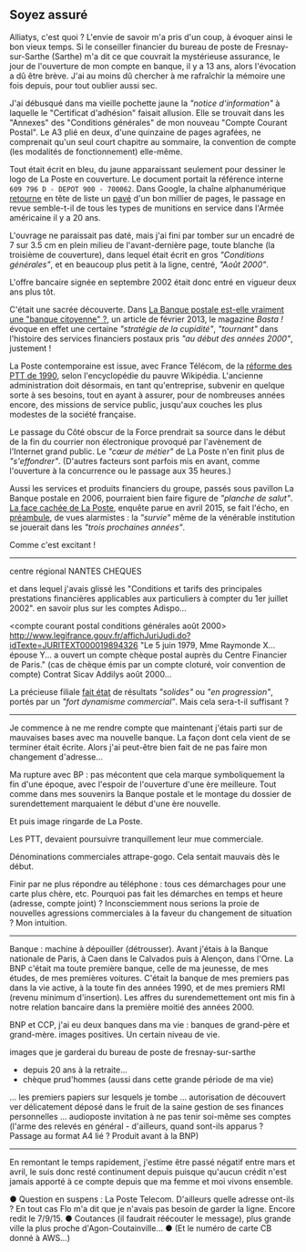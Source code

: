 ## Soyez assuré

Alliatys, c'est quoi ? L'envie de savoir m'a pris d'un coup, à évoquer ainsi le bon vieux temps. Si le conseiller financier du bureau de poste de Fresnay-sur-Sarthe (Sarthe) m'a dit ce que couvrait la mystérieuse assurance, le jour de l'ouverture de mon compte en banque, il y a 13 ans, alors l'évocation a dû être brève. J'ai au moins dû chercher à me rafraîchir la mémoire une fois depuis, pour tout oublier aussi sec.

J'ai débusqué dans ma vieille pochette jaune la *"notice d'information"* à laquelle le "Certificat d'adhésion" faisait allusion. Elle se trouvait dans les "Annexes" des "Conditions générales" de mon nouveau "Compte Courant Postal". Le A3 plié en deux, d'une quinzaine de pages agrafées, ne comprenait qu'un seul court chapitre au sommaire, la convention de compte (les modalités de fonctionnement) elle-même.

Tout était écrit en bleu, du jaune apparaissant seulement pour dessiner le logo de La Poste en couverture. Le document portait la référence interne `609 796 D - DEPOT 900 - 700062`. Dans Google, la chaîne alphanumérique [retourne][1] en tête de liste un [pavé][2] d'un bon millier de pages, le passage en revue semble-t-il de tous les types de munitions en service dans l'Armée américaine il y a 20 ans.

[1]: https://www.google.fr/search?q=609+796+D+-+DEPOT+900+-+700062
[2]: http://docslide.us/documents/tm-43-0001-28-army-ammunition.html

L'ouvrage ne paraissait pas daté, mais j'ai fini par tomber sur un encadré de 7 sur 3.5 cm en plein milieu de l'avant-dernière page, toute blanche (la troisième de couverture), dans lequel était écrit en gros *"Conditions générales"*, et en beaucoup plus petit à la ligne, centré, *"Août 2000"*.

L'offre bancaire signée en septembre 2002 était donc entré en vigueur deux ans plus tôt.

C'était une sacrée découverte. Dans [La Banque postale est-elle vraiment une "banque citoyenne" ?][3], un article de février 2013, le magazine *Basta !* évoque en effet une certaine *"stratégie de la cupidité"*, *"tournant"* dans l'histoire des services financiers postaux pris *"au début des années 2000"*, justement !

[3]: http://www.bastamag.net/La-Banque-postale-est-elle

La Poste contemporaine est issue, avec France Télécom, de la [réforme des PTT de 1990][4], selon l'encyclopédie du pauvre Wikipédia. L'ancienne administration doit désormais, en tant qu'entreprise, subvenir en quelque sorte à ses besoins, tout en ayant à assurer, pour de nombreuses années encore, des missions de service public, jusqu'aux couches les plus modestes de la société française.

[4]: https://fr.wikipedia.org/wiki/R%C3%A9forme_des_PTT_de_1990

Le passage du Côté obscur de la Force prendrait sa source dans le début de la fin du courrier non électronique provoqué par l'avènement de l'Internet grand public. Le *"cœur de métier"* de La Poste n'en finit plus de *"s'effondrer"*. (D'autres facteurs sont parfois mis en avant, comme l'ouverture à la concurrence ou le passage aux 35 heures.)

Aussi les services et produits financiers du groupe, passés sous pavillon La Banque postale en 2006, pourraient bien faire figure de *"planche de salut"*. [La face cachée de La Poste][5], enquête parue en avril 2015, se fait l'écho, en [préambule][6], de vues alarmistes : la *"survie"* même de la vénérable institution se jouerait dans les *"trois prochaines années"*.

[5]: http://www.amazon.fr/gp/product/2081314509/ref=as_li_tl?ie=UTF8&camp=1642&creative=19458&creativeASIN=2081314509&linkCode=as2&tag=fbenoiton-21
[6]: https://books.google.fr/books?id=yNK4BwAAQBAJ&lpg=PT6&dq=la%20face%20cach%C3%A9e%20de%20la%20poste%20prologue&hl=fr&pg=PT6#v=onepage&q=la%20face%20cach%C3%A9e%20de%20la%20poste%20prologue&f=false

Comme c'est excitant !

***

centre régional NANTES CHEQUES

et dans lequel j'avais glissé les "Conditions et tarifs des principales prestations financières applicables aux particuliers à compter du 1er juillet 2002". en savoir plus sur les comptes Adispo...

<compte courant postal conditions générales août 2000>
http://www.legifrance.gouv.fr/affichJuriJudi.do?idTexte=JURITEXT000019894326
"Le 5 juin 1979, Mme Raymonde X... épouse Y... a ouvert un compte chèque postal auprès du Centre Financier de Paris."
(cas de chèque émis par un compte cloturé, voir convention de compte) 
Contrat Sicav Addilys août 2000...

La précieuse filiale [fait état][7] de résultats *"solides"* ou *"en progression"*, portés par un *"fort dynamisme commercial"*. Mais cela sera-t-il suffisant ?

[7]: https://www.labanquepostale.fr/legroupe/investisseurs/resultats-financiers.html

***

Je commence à ne me rendre compte que maintenant j'étais parti sur de mauvaises bases avec ma nouvelle banque. La façon dont cela vient de se terminer était écrite. Alors j'ai peut-être bien fait de ne pas faire mon changement d'adresse...

Ma rupture avec BP : pas mécontent que cela marque symboliquement la fin d'une époque, avec l'espoir de l'ouverture d'une ère meilleure. Tout comme dans mes souvenirs la Banque postale et le montage du dossier de surendettement marquaient le début d'une ère nouvelle.

Et puis image ringarde de La Poste.

Les PTT, devaient poursuivre tranquillement leur mue commerciale. 

Dénominations commerciales attrape-gogo. Cela sentait mauvais dès le début.

Finir par ne plus répondre au téléphone : tous ces démarchages pour une carte plus chère, etc. Pourquoi pas fait les démarches en temps et heure (adresse, compte joint) ? Inconsciemment nous serions la proie de nouvelles agressions commerciales à la faveur du changement de situation ? Mon intuition.

***

Banque : machine à dépouiller (détrousser). Avant j'étais à la Banque nationale de Paris, à Caen dans le Calvados puis à Alençon, dans l'Orne. La BNP c'était ma toute première banque, celle de ma jeunesse, de mes études, de mes premières voitures. C'était la banque de mes premiers pas dans la vie active, à la toute fin des années 1990, et de mes premiers RMI (revenu minimum d'insertion). Les affres du surendemettement ont mis fin à notre relation bancaire dans la première moitié des années 2000.

BNP et CCP, j'ai eu deux banques dans ma vie : banques de grand-père et grand-mère. images positives. Un certain niveau de vie.

images que je garderai du bureau de poste de fresnay-sur-sarthe
- depuis 20 ans à la retraite...
- chèque prud'hommes (aussi dans cette grande période de ma vie)

... les premiers papiers sur lesquels je tombe ... autorisation de découvert ver délicatement déposé dans le fruit de la saine gestion de ses finances personnelles ... audioposte invitation à ne pas tenir soi-même ses comptes (l'arme des relevés en général - d'ailleurs, quand sont-ils apparus ? Passage au format A4 lié ? Produit avant à la BNP)

***

En remontant le temps rapidement, j'estime être passé négatif entre mars et avril, le suis donc resté continument depuis puisque qu'aucun crédit n'est jamais apporté à ce compte depuis que ma femme et moi vivons ensemble. 

● Question en suspens : La Poste Telecom. D'ailleurs quelle adresse ont-ils ? En tout cas Flo m'a dit que je n'avais pas besoin de garder la ligne. Encore redit le 7/9/15. ● Coutances (il faudrait réécouter le message), plus grande ville la plus proche d'Agon-Coutainville... ● (Et le numéro de carte CB donné à AWS...)

